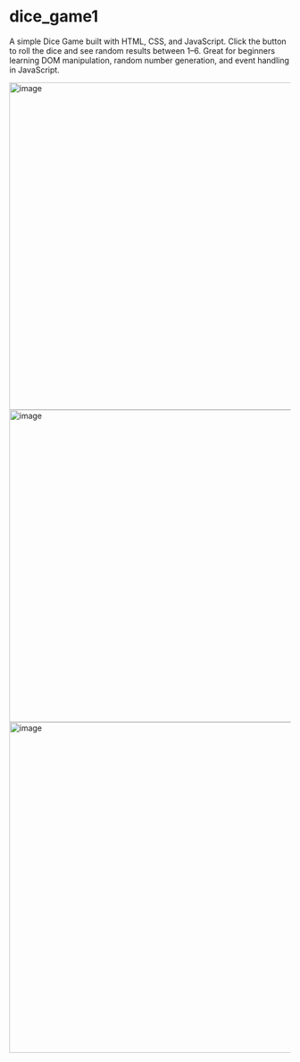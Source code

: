 # dice_game1
A simple Dice Game built with HTML, CSS, and JavaScript. Click the button to roll the dice and see random results between 1–6. Great for beginners learning DOM manipulation, random number generation, and event handling in JavaScript.

<img width="1340" height="585" alt="image" src="https://github.com/user-attachments/assets/a3702fbe-0739-44dc-8c2a-81d2bc5a0b77" />

<img width="1307" height="558" alt="image" src="https://github.com/user-attachments/assets/b52a659c-58e1-4ae8-9457-d588f625412f" />

<img width="1310" height="591" alt="image" src="https://github.com/user-attachments/assets/ae3c6faf-a1fb-4ca6-88d3-a501cb55d64d" />
